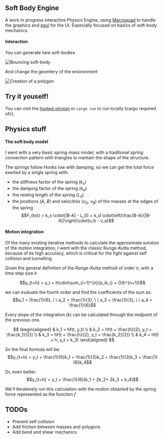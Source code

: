 ## Soft Body Engine

A work in progress interactive Physics Engine, using [Macroquad](https://macroquad.rs/) to handle the graphics and [egui](https://github.com/emilk/egui) for the UI. Especially focused on basics of soft-body mechanics.

#### Interaction

You can generate new soft-bodies

![Bouncing soft-body](https://media.giphy.com/media/fmdvNMxjEkY0yvljDj/giphy.gif)

And change the geomtery of the environment

![Creation of a polygon](https://media.giphy.com/media/Kk8K3TQQ0S1W6Un10P/giphy.gif)

## Try it youself!

You can visit the [hosted version](https://softobodyengine.netlify.app/) or `cargo run` to run locally (cargo required ofc).

## Physics stuff

#### The soft body model

I went with a very basic spring-mass model, with a traditional spring connection pattern with triangles to mantain the shape of the structure.

The springs follow Hooks low with damping, so we can get the total force exerted by a single spring with:

- the stiffness factor of the spring ($k_s$)
- the damping factor of the spring ($k_d$)
- the resting length of the spring ($L_0$)
- the positions ($A$, $B$) and velocities ($v_A$, $v_B$) of the masses at the edges of the spring
  $$F_{tot} = k_s \cdot(|B-A| - L_0) + k_d \cdot\left(\frac{B-A}{|B-A|}\right)\cdot(v_b - v_a)$$

#### Motion integration

Of the many existing iterative methods to calculate the approximate solution of the motion integration, I went with the classic Runge-Kutta method, because of its high accuracy, which is critical for the fight against self collision and tunnelling.

Given the general definition of the Runge-Kutta method of order $n$, with a time step size $h$

$$y_{t+h} = y_t + h\cdot\sum_{i=1}^{n}{a_ik_i} + O(h^{n+1})$$

we can evaluate the fourth order and find the coefficients of the sum as:
$$a_1 = \frac{1}{6}, \ \  a_2 = \frac{1}{3}, \ \  a_3 = \frac{1}{3}, \ \ a_4 = \frac{1}{6}$$

Every slope of the integration ($k$) can be calculated through the midpoint of the previous one.

$$
\begin{aligned}
& k_1 = hf(t, y_t) \\
& k_2 = hf(t + \frac{h}{2}, y_t + \frac{k_1}{2})  \\
& k_3 = hf(t + \frac{h}{2}, y_t + \frac{k_2}{2}) \\
& k_4 = hf(t + h, y_t + k_3)
\end{aligned}
$$

So the final formula will be:
$$y_{t+h} = y_t + \frac{1}{6}k_1 + \frac{1}{3}k_2 + \frac{1}{3}k_3 + \frac{1}{6}k_4$$

Or, even better:
$$y_{t+h} = y_t + \frac{1}{6}(k_1 + 2k_2+ 2k_3 + k_4)$$

We'll iteratevely run this calculation with the motion obtained by the spring force represented as the function $f$

## TODOs

- Prevent self collision
- Add friction between masses and polygons
- Add bend and shear mechanics
